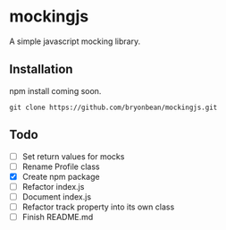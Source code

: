 # mockingjs
A simple javascript mocking library.

## Installation
npm install coming soon.
```
git clone https://github.com/bryonbean/mockingjs.git
```

## Todo
- [ ] Set return values for mocks
- [ ] Rename Profile class
- [x] Create npm package
- [ ] Refactor index.js
- [ ] Document index.js
- [ ] Refactor track property into its own class
- [ ] Finish README.md